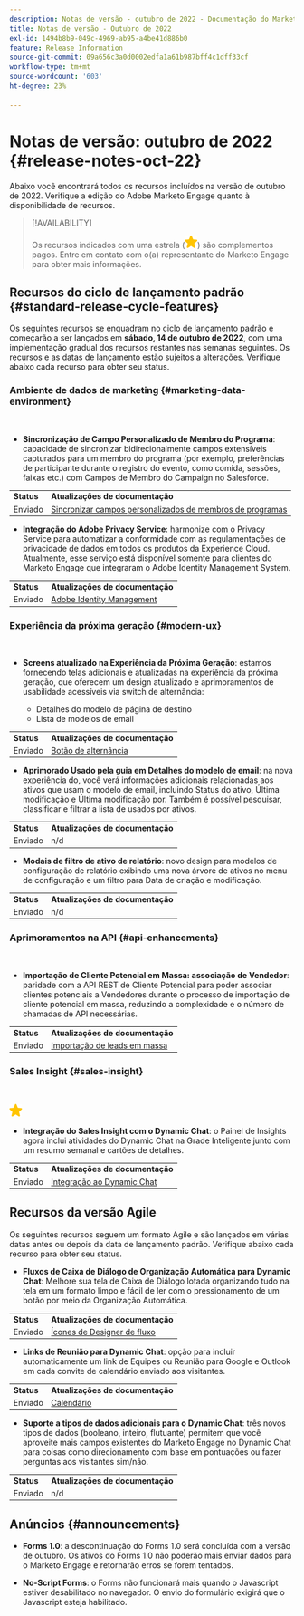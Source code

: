 ```yaml
---
description: Notas de versão - outubro de 2022 - Documentação do Marketo - Documentação do produto
title: Notas de versão - Outubro de 2022
exl-id: 1494b8b9-049c-4969-ab95-a4be41d886b0
feature: Release Information
source-git-commit: 09a656c3a0d0002edfa1a61b987bff4c1dff33cf
workflow-type: tm+mt
source-wordcount: '603'
ht-degree: 23%

---
```


# Notas de versão: outubro de 2022 {#release-notes-oct-22}

Abaixo você encontrará todos os recursos incluídos na versão de outubro de 2022. Verifique a edição do Adobe Marketo Engage quanto à disponibilidade de recursos.

>[!AVAILABILITY]
>
>Os recursos indicados com uma estrela (![estrela](assets/yellow-star.png)) são complementos pagos. Entre em contato com o(a) representante do Marketo Engage para obter mais informações.

## Recursos do ciclo de lançamento padrão {#standard-release-cycle-features}

Os seguintes recursos se enquadram no ciclo de lançamento padrão e começarão a ser lançados em **sábado, 14 de outubro de 2022**, com uma implementação gradual dos recursos restantes nas semanas seguintes. Os recursos e as datas de lançamento estão sujeitos a alterações. Verifique abaixo cada recurso para obter seu status.

### Ambiente de dados de marketing {#marketing-data-environment}

</br>

* **Sincronização de Campo Personalizado de Membro do Programa**: capacidade de sincronizar bidirecionalmente campos extensíveis capturados para um membro do programa (por exemplo, preferências de participante durante o registro do evento, como comida, sessões, faixas etc.) com Campos de Membro do Campaign no Salesforce.

<table>
  <tr>
   <td><b>Status</b></td>
   <td><b>Atualizações de documentação</b></td>
  </tr>
  <tr>
   <td>Enviado</td>
   <td><a href="/help/marketo/product-docs/core-marketo-concepts/programs/working-with-programs/program-member-custom-field-sync.md">Sincronizar campos personalizados de membros de programas</a></td>
  </tr>
  </tbody>
</table>

* **Integração do Adobe Privacy Service**: harmonize com o Privacy Service para automatizar a conformidade com as regulamentações de privacidade de dados em todos os produtos da Experience Cloud. Atualmente, esse serviço está disponível somente para clientes do Marketo Engage que integraram o Adobe Identity Management System.

<table>
  <tr>
   <td><b>Status</b></td>
   <td><b>Atualizações de documentação</b></td>
  </tr>
  <tr>
   <td>Enviado</td>
   <td><a href="/help/marketo/product-docs/administration/marketo-with-adobe-identity/adobe-identity-management-overview.md">Adobe Identity Management</a></td>
  </tr>
  </tbody>
</table>

### Experiência da próxima geração {#modern-ux}

</br>

* **Screens atualizado na Experiência da Próxima Geração**: estamos fornecendo telas adicionais e atualizadas na experiência da próxima geração, que oferecem um design atualizado e aprimoramentos de usabilidade acessíveis via switch de alternância:

   * Detalhes do modelo de página de destino
   * Lista de modelos de email

<table>
  <tr>
   <td><b>Status</b></td>
   <td><b>Atualizações de documentação</b></td>
  </tr>
  <tr>
   <td>Enviado</td>
   <td><a href="/help/marketo/product-docs/marketo-engage-modern-ux/toggle-switch.md">Botão de alternância</a></td>
  </tr>
  </tbody>
</table>

* **Aprimorado Usado pela guia em Detalhes do modelo de email**: na nova experiência do, você verá informações adicionais relacionadas aos ativos que usam o modelo de email, incluindo Status do ativo, Última modificação e Última modificação por. Também é possível pesquisar, classificar e filtrar a lista de usados por ativos.

<table>
  <tr>
   <td><b>Status</b></td>
   <td><b>Atualizações de documentação</b></td>
  </tr>
  <tr>
   <td>Enviado</td>
   <td>n/d</td>
  </tr>
  </tbody>
</table>

* **Modais de filtro de ativo de relatório**: novo design para modelos de configuração de relatório exibindo uma nova árvore de ativos no menu de configuração e um filtro para Data de criação e modificação.

<table>
  <tr>
   <td><b>Status</b></td>
   <td><b>Atualizações de documentação</b></td>
  </tr>
  <tr>
   <td>Enviado</td>
   <td>n/d</td>
  </tr>
  </tbody>
</table>

### Aprimoramentos na API {#api-enhancements}

</br>

* **Importação de Cliente Potencial em Massa: associação de Vendedor**: paridade com a API REST de Cliente Potencial para poder associar clientes potenciais a Vendedores durante o processo de importação de cliente potencial em massa, reduzindo a complexidade e o número de chamadas de API necessárias.

<table>
  <tr>
   <td><b>Status</b></td>
   <td><b>Atualizações de documentação</b></td>
  </tr>
  <tr>
   <td>Enviado</td>
   <td><a href="https://developer.adobe.com/marketo-apis/api/mapi/#tag/Bulk-Import-Leads">Importação de leads em massa</a></td>
  </tr>
  </tbody>
</table>

### Sales Insight {#sales-insight}

</br>

![(estrela)](assets/yellow-star.png)

* **Integração do Sales Insight com o Dynamic Chat**: o Painel de Insights agora inclui atividades do Dynamic Chat na Grade Inteligente junto com um resumo semanal e cartões de detalhes.

<table>
  <tr>
   <td><b>Status</b></td>
   <td><b>Atualizações de documentação</b></td>
  </tr>
  <tr>
   <td>Enviado</td>
   <td><a href="/help/marketo/product-docs/marketo-sales-insight/msi-for-salesforce/features/dynamic-chat-integration.md">Integração ao Dynamic Chat</a></td>
  </tr>
  </tbody>
</table>

## Recursos da versão Agile

Os seguintes recursos seguem um formato Agile e são lançados em várias datas antes ou depois da data de lançamento padrão. Verifique abaixo cada recurso para obter seu status.

* **Fluxos de Caixa de Diálogo de Organização Automática para Dynamic Chat**: Melhore sua tela de Caixa de Diálogo lotada organizando tudo na tela em um formato limpo e fácil de ler com o pressionamento de um botão por meio da Organização Automática.

<table>
  <tr>
   <td><b>Status</b></td>
   <td><b>Atualizações de documentação</b></td>
  </tr>
  <tr>
   <td>Enviado</td>
   <td><a href="/help/marketo/product-docs/demand-generation/dynamic-chat/automated-chat/stream-designer.md#stream-designer-icons">Ícones de Designer de fluxo</a></td>
  </tr>
  </tbody>
</table>

* **Links de Reunião para Dynamic Chat**: opção para incluir automaticamente um link de Equipes ou Reunião para Google e Outlook em cada convite de calendário enviado aos visitantes.

<table>
  <tr>
   <td><b>Status</b></td>
   <td><b>Atualizações de documentação</b></td>
  </tr>
  <tr>
   <td>Enviado</td>
   <td><a href="/help/marketo/product-docs/demand-generation/dynamic-chat/setup-and-configuration/agent-settings.md">Calendário</a></td>
  </tr>
  </tbody>
</table>

* **Suporte a tipos de dados adicionais para o Dynamic Chat**: três novos tipos de dados (booleano, inteiro, flutuante) permitem que você aproveite mais campos existentes do Marketo Engage no Dynamic Chat para coisas como direcionamento com base em pontuações ou fazer perguntas aos visitantes sim/não.

<table>
  <tr>
   <td><b>Status</b></td>
   <td><b>Atualizações de documentação</b></td>
  </tr>
  <tr>
   <td>Enviado</td>
   <td>n/d</td>
  </tr>
  </tbody>
</table>

## Anúncios {#announcements}

* **Forms 1.0**: a descontinuação do Forms 1.0 será concluída com a versão de outubro. Os ativos do Forms 1.0 não poderão mais enviar dados para o Marketo Engage e retornarão erros se forem tentados.

* **No-Script Forms**: o Forms não funcionará mais quando o Javascript estiver desabilitado no navegador. O envio do formulário exigirá que o Javascript esteja habilitado.
